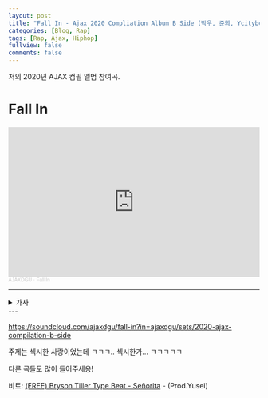 ```yaml
---
layout: post
title: "Fall In - Ajax 2020 Compliation Album B Side (박우, 준희, Ycityboy, 정탁) (Prod.Yusei)"
categories: [Blog, Rap]
tags: [Rap, Ajax, Hiphop]
fullview: false
comments: false
---
```


저의 2020년 AJAX 컴필 앨범 참여곡.

# Fall In

<iframe width="100%" height="300" scrolling="no" frameborder="no" allow="autoplay" src="https://w.soundcloud.com/player/?url=https%3A//api.soundcloud.com/tracks/956437216&color=%23ff5500&auto_play=true&hide_related=false&show_comments=true&show_user=true&show_reposts=false&show_teaser=true&visual=true"></iframe><div style="font-size: 10px; color: #cccccc;line-break: anywhere;word-break: normal;overflow: hidden;white-space: nowrap;text-overflow: ellipsis; font-family: Interstate,Lucida Grande,Lucida Sans Unicode,Lucida Sans,Garuda,Verdana,Tahoma,sans-serif;font-weight: 100;"><a href="https://soundcloud.com/ajaxdgu" title="AJAXDGU" target="_blank" style="color: #cccccc; text-decoration: none;">AJAXDGU</a> · <a href="https://soundcloud.com/ajaxdgu/fall-in" title="Fall In" target="_blank" style="color: #cccccc; text-decoration: none;">Fall In</a></div>

---

<details>
<summary>가사</summary>
<div markdown="1">

## (hook)

생각이 깊어지는 밤

너 떠난후 온기를 잃어버린 방

혼자 남은 나는 falling 나는 falling

너 다시와도 나는 falling

공허한 내일이 올걸 알아

너 하날 못잊어 여잔 너 하나

girl i will sing it for you

---

## (verse1) 박우

i will sing it for you girl

내일이 되도 너가 그리운걸

너도 알지 없잖아 너보다 더 이쁜거

매일 밤이 뜨거

웠었던 우리 침대위에 boogie

시간없어 we aint got a time to go



i was trying to be cool

i miss you i do more than to be true

nothing more than you

너가 있는 환상적인 view

사랑이 끝이 있었다면

너와 시작안했곘지

멀리서라도

너를 지켜나 봐야겠지

봐야겠지 when do i forget you

여자로 잊어야겠죠

뜬눈으로 밤새 너를 catch you

둘의 조합 완벽한 매치야

아침에 보이는 땅에 brassiere

향기좋아 fucking freesia

여자 만나는건 쉬워 매일 easier

되어줄래 나의 eupraxia

want some fresh air

자유로운 삶에 나는 만끽하기 싫어

너의 집착 근원 삶의 이유 되고싶어

---

## (verse2) 준희

두 눈 뜨고 지나간 밤

i don't wanna waste time

너라면 괜찮을것만 같은데 yeah

that's ok 난

착한척이 벴으니

so please don't leave me ay yeah



그래 원래 이랬지 나 yuh

이게 정말 진짜니 real life yuh

i don't wanna fallin the deep site

so please don't leave



we aint got no time

우린 시간이 없잖아

넌 계속해서 더 빠르게 달려가지

내 one light



우리를 밝게 비추는 moonlight

달빛아래 하나되는 너와 나 all right

all right 난 내 걸음 더 빠르게

너와 나의 마지막 밤이 되지는 않게 yuh

im fallin to u r pool

난 계속 빠지겠지

deep deep deep deep in

---

## (hook)

생각이 깊어지는 밤

너 떠난후 온기를 잃어버린 방

혼자 남은 나는 falling 나는 falling

너 다시와도 나는 falling



공허한 내일이 올걸 알아

너 하날 못잊어 여잔 너 하나

girl i will sing it for you

---

## (verse3) Ycityboy

I didn’t give a fuck about what u said

But 널 더 원해 그 때 보다

So I sing it for u

다시 잡고 싶어 널

I’m so lonely that I’m fallin’ and fallin’ and fallin'



You don’t know how much I depressed

I cut my wrist when u go away

차갑게 식었지 침대는

Girl, I want u back, want u back

You don’t know how much I depressed

I cut my wrist when u go away

차갑게 식었지 침대는

Girl, I want u back, want u baaaack

---

## (verse4) 정탁

mkit right with the rain dropped from 내 눈

근데 왜아직도난 벗어나질 못해 숨

막히던 하루는 끝났는데

비극이더라 when we seen in close-up with the zoom

아직도 느끼는중 너와의 호흡

맞춰가던 리듬, 환상의 듀오,

dynamic what we move, just kiss like dat day before, 그리워



움직여줘 위아래 위아래, 난 만들어줘 너, 승마 느낌 갖게

물리학을 같이 공부해 with our body frame

에너지를 바꿔 열로, 너가 진리를 깨닫게

nothin but the bigger, 그 b.i.g

what i have on ma pocket, 전화 피하지

말고 받아봐 우리가 원하는 그 sexy memories

sex with bad hesitatate, make some love and habitat

</div>
</details>
---

<https://soundcloud.com/ajaxdgu/fall-in?in=ajaxdgu/sets/2020-ajax-compilation-b-side>

주제는 섹시한 사랑이었는데 ㅋㅋㅋ.. 섹시한가... ㅋㅋㅋㅋㅋ

다른 곡들도 많이 들어주세용!

비트: [(FREE) Bryson Tiller Type Beat - Señorita](https://www.youtube.com/watch?v=XG-LjO7pPQ8) - (Prod.Yusei)